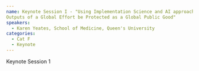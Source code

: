```yaml
---
name: Keynote Session I - "Using Implementation Science and AI approaches to Radically Improve Cervical Cancer Prevention Globally: Can the
Outputs of a Global Effort be Protected as a Global Public Good"
speakers:
  - Karen Yeates, School of Medicine, Queen's University
categories:
  - Cat F
  - Keynote
---
```


Keynote Session 1

